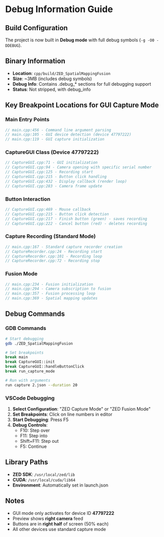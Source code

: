 # Debug Information Guide

## Build Configuration
The project is now built in **Debug mode** with full debug symbols (`-g -O0 -DDEBUG`).

## Binary Information
- **Location**: `cpp/build/ZED_SpatialMappingFusion`  
- **Size**: ~3MB (includes debug symbols)
- **Debug Info**: Contains .debug_* sections for full debugging support
- **Status**: Not stripped, with debug_info

## Key Breakpoint Locations for GUI Capture Mode

### Main Entry Points
```cpp
// main.cpp:456 - Command line argument parsing
// main.cpp:105 - GUI device detection (device 47797222)
// main.cpp:119 - GUI capture initialization
```

### CaptureGUI Class (Device 47797222)
```cpp
// CaptureGUI.cpp:71 - GUI initialization
// CaptureGUI.cpp:94 - Camera opening with specific serial number
// CaptureGUI.cpp:125 - Recording start
// CaptureGUI.cpp:215 - Button click handling
// CaptureGUI.cpp:432 - Display callback (render loop)
// CaptureGUI.cpp:283 - Camera frame update
```

### Button Interaction
```cpp
// CaptureGUI.cpp:469 - Mouse callback
// CaptureGUI.cpp:215 - Button click detection
// CaptureGUI.cpp:217 - Finish button (green) - saves recording
// CaptureGUI.cpp:222 - Cancel button (red) - deletes recording
```

### Capture Recording (Standard Mode)
```cpp
// main.cpp:167 - Standard capture recorder creation  
// CaptureRecorder.cpp:24 - Recording start
// CaptureRecorder.cpp:101 - Recording loop
// CaptureRecorder.cpp:72 - Recording stop
```

### Fusion Mode
```cpp
// main.cpp:234 - Fusion initialization
// main.cpp:294 - Camera subscription to fusion
// main.cpp:357 - Fusion processing loop
// main.cpp:369 - Spatial mapping updates
```

## Debug Commands

### GDB Commands
```bash
# Start debugging
gdb ./ZED_SpatialMappingFusion

# Set breakpoints
break main
break CaptureGUI::init
break CaptureGUI::handleButtonClick
break run_capture_mode

# Run with arguments  
run capture 2.json --duration 20
```

### VSCode Debugging
1. **Select Configuration**: "ZED Capture Mode" or "ZED Fusion Mode"
2. **Set Breakpoints**: Click on line numbers in editor
3. **Start Debugging**: Press F5
4. **Debug Controls**:
   - F10: Step over
   - F11: Step into  
   - Shift+F11: Step out
   - F5: Continue

## Library Paths
- **ZED SDK**: `/usr/local/zed/lib`
- **CUDA**: `/usr/local/cuda/lib64`  
- **Environment**: Automatically set in launch.json

## Notes
- GUI mode only activates for device ID **47797222**
- Preview shows **right camera** feed  
- Buttons are in **right half** of screen (50% each)
- All other devices use standard capture mode
